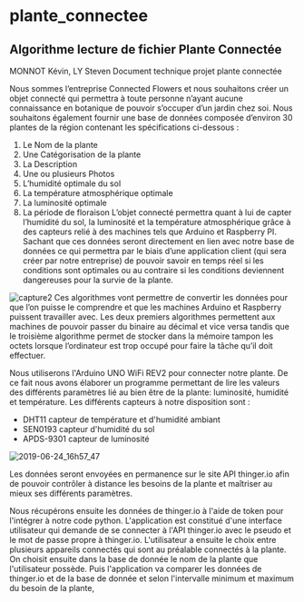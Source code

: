 # plante_connectee

## Algorithme lecture de fichier Plante Connectée
MONNOT Kévin, LY Steven
Document technique projet plante connectée

Nous sommes l’entreprise Connected Flowers et nous souhaitons créer un objet connecté qui permettra à toute personne n’ayant aucune connaissance en botanique de pouvoir s’occuper d’un jardin chez soi. Nous souhaitons également fournir une base de données composée d’environ 30 plantes de la région contenant les spécifications ci-dessous :
1.	Le Nom de la plante 
2.	Une Catégorisation de la plante 
3.	La Description 
4.	Une ou plusieurs Photos
5.	L’humidité optimale du sol
6.	La température atmosphérique optimale
7.	La luminosité optimale 
8.	La période de floraison
L’objet connecté permettra quant à lui de capter l’humidité du sol, la luminosité et la température atmosphérique grâce à des capteurs relié à des machines tels que Arduino et Raspberry PI. Sachant que ces données seront directement en lien avec notre base de données ce qui permettra par le biais d’une application client (qui sera créer par notre entreprise) de pouvoir savoir en temps réel si les conditions sont optimales ou au contraire si les conditions deviennent dangereuses pour la survie de la plante.
 

 ![capture2](https://user-images.githubusercontent.com/43552846/50822098-1d745800-1331-11e9-81a8-8dd278467528.PNG)
Ces algorithmes vont permettre de convertir les données pour que l’on puisse le comprendre et que les machines Arduino et Raspberry puissent travailler avec. Les deux premiers algorithmes permettent aux machines de pouvoir passer du binaire au décimal et vice versa tandis que le troisième algorithme permet de stocker dans la mémoire tampon les octets lorsque l’ordinateur est trop occupé pour faire la tâche qu’il doit effectuer.

Nous utiliserons l'Arduino UNO WiFi REV2 pour connecter notre plante. De ce fait nous avons élaborer un programme permettant de lire les valeurs des différents paramètres lié au bien être de la plante: luminosité, humidité et température.
Les différents capteurs à notre disposition sont :
- DHT11 capteur de température et d'humidité ambiant
- SEN0193 capteur d'humidité du sol
- APDS-9301 capteur de luminosité

![2019-06-24_16h57_47](https://user-images.githubusercontent.com/43552846/60029368-4f8c3300-96a1-11e9-8510-7e81c5d2c1e5.png)


Les données seront envoyées en permanence sur le site API thinger.io afin de pouvoir contrôler à distance les besoins de la plante et maîtriser au mieux ses différents paramètres. 

Nous récupérons ensuite les données de thinger.io à l'aide de token pour l'intégrer à notre code python. L'application est constitué d'une interface utilisateur qui demande de se connecter à l'API thinger.io avec le pseudo et le mot de passe propre à thinger.io. L'utilisateur a ensuite le choix entre plusieurs appareils connectés qui sont au préalable connectés à la plante. On choisit ensuite dans la base de donnée le nom de la plante que l'utilisateur possède. Puis l'application va comparer les données de thinger.io et de la base de donnée et selon l'intervalle minimum et maximum du besoin de la plante, 
